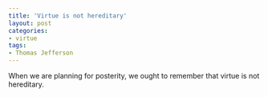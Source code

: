 ```yaml
---
title: 'Virtue is not hereditary'
layout: post
categories:
- virtue
tags:
- Thomas Jefferson
---
```


When we are planning for posterity, we ought to remember that virtue is not hereditary.